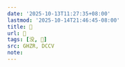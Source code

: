 ```yaml
---
date: '2025-10-13T11:27:35+08:00'
lastmod: '2025-10-14T21:46:45-08:00'
title: 󰘩
url: 󰘩
tags: [没, 𠬛]
src: GHZR, DCCV
note:
---
```

